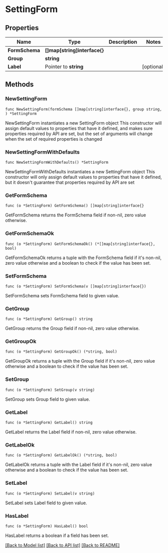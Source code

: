 # SettingForm

## Properties

Name | Type | Description | Notes
------------ | ------------- | ------------- | -------------
**FormSchema** | **[]map[string]interface{}** |  | 
**Group** | **string** |  | 
**Label** | Pointer to **string** |  | [optional] 

## Methods

### NewSettingForm

`func NewSettingForm(formSchema []map[string]interface{}, group string, ) *SettingForm`

NewSettingForm instantiates a new SettingForm object
This constructor will assign default values to properties that have it defined,
and makes sure properties required by API are set, but the set of arguments
will change when the set of required properties is changed

### NewSettingFormWithDefaults

`func NewSettingFormWithDefaults() *SettingForm`

NewSettingFormWithDefaults instantiates a new SettingForm object
This constructor will only assign default values to properties that have it defined,
but it doesn't guarantee that properties required by API are set

### GetFormSchema

`func (o *SettingForm) GetFormSchema() []map[string]interface{}`

GetFormSchema returns the FormSchema field if non-nil, zero value otherwise.

### GetFormSchemaOk

`func (o *SettingForm) GetFormSchemaOk() (*[]map[string]interface{}, bool)`

GetFormSchemaOk returns a tuple with the FormSchema field if it's non-nil, zero value otherwise
and a boolean to check if the value has been set.

### SetFormSchema

`func (o *SettingForm) SetFormSchema(v []map[string]interface{})`

SetFormSchema sets FormSchema field to given value.


### GetGroup

`func (o *SettingForm) GetGroup() string`

GetGroup returns the Group field if non-nil, zero value otherwise.

### GetGroupOk

`func (o *SettingForm) GetGroupOk() (*string, bool)`

GetGroupOk returns a tuple with the Group field if it's non-nil, zero value otherwise
and a boolean to check if the value has been set.

### SetGroup

`func (o *SettingForm) SetGroup(v string)`

SetGroup sets Group field to given value.


### GetLabel

`func (o *SettingForm) GetLabel() string`

GetLabel returns the Label field if non-nil, zero value otherwise.

### GetLabelOk

`func (o *SettingForm) GetLabelOk() (*string, bool)`

GetLabelOk returns a tuple with the Label field if it's non-nil, zero value otherwise
and a boolean to check if the value has been set.

### SetLabel

`func (o *SettingForm) SetLabel(v string)`

SetLabel sets Label field to given value.

### HasLabel

`func (o *SettingForm) HasLabel() bool`

HasLabel returns a boolean if a field has been set.


[[Back to Model list]](../README.md#documentation-for-models) [[Back to API list]](../README.md#documentation-for-api-endpoints) [[Back to README]](../README.md)


